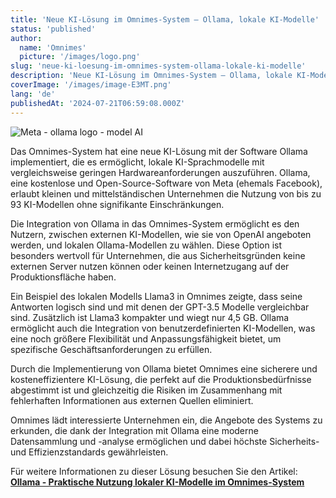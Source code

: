 ```yaml
---
title: 'Neue KI-Lösung im Omnimes-System – Ollama, lokale KI-Modelle'
status: 'published'
author:
  name: 'Omnimes'
  picture: '/images/logo.png'
slug: 'neue-ki-loesung-im-omnimes-system-ollama-lokale-ki-modelle'
description: 'Neue KI-Lösung im Omnimes-System – Ollama, lokale KI-Modelle'
coverImage: '/images/image-E3MT.png'
lang: 'de'
publishedAt: '2024-07-21T06:59:08.000Z'
---
```


![Meta - ollama logo - model AI](/images/image-E3MT.png)

Das Omnimes-System hat eine neue KI-Lösung mit der Software Ollama implementiert, die es ermöglicht, lokale KI-Sprachmodelle mit vergleichsweise geringen Hardwareanforderungen auszuführen. Ollama, eine kostenlose und Open-Source-Software von Meta (ehemals Facebook), erlaubt kleinen und mittelständischen Unternehmen die Nutzung von bis zu 93 KI-Modellen ohne signifikante Einschränkungen.

Die Integration von Ollama in das Omnimes-System ermöglicht es den Nutzern, zwischen externen KI-Modellen, wie sie von OpenAI angeboten werden, und lokalen Ollama-Modellen zu wählen. Diese Option ist besonders wertvoll für Unternehmen, die aus Sicherheitsgründen keine externen Server nutzen können oder keinen Internetzugang auf der Produktionsfläche haben.

Ein Beispiel des lokalen Modells Llama3 in Omnimes zeigte, dass seine Antworten logisch sind und mit denen der GPT-3.5 Modelle vergleichbar sind. Zusätzlich ist Llama3 kompakter und wiegt nur 4,5 GB. Ollama ermöglicht auch die Integration von benutzerdefinierten KI-Modellen, was eine noch größere Flexibilität und Anpassungsfähigkeit bietet, um spezifische Geschäftsanforderungen zu erfüllen.

Durch die Implementierung von Ollama bietet Omnimes eine sicherere und kosteneffizientere KI-Lösung, die perfekt auf die Produktionsbedürfnisse abgestimmt ist und gleichzeitig die Risiken im Zusammenhang mit fehlerhaften Informationen aus externen Quellen eliminiert.

Omnimes lädt interessierte Unternehmen ein, die Angebote des Systems zu erkunden, die dank der Integration mit Ollama eine moderne Datensammlung und -analyse ermöglichen und dabei höchste Sicherheits- und Effizienzstandards gewährleisten.

Für weitere Informationen zu dieser Lösung besuchen Sie den Artikel:
[**Ollama - Praktische Nutzung lokaler KI-Modelle im Omnimes-System**](https://www.omnimes.com/de/blog/ollama-praktische-anwendung-lokaler-ki-modelle-am-beispiel-des-omnimes-systems)
